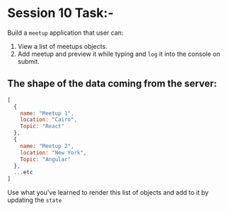 # Session 10 Task:-

Build a `meetup` application that user can:

1. View a list of meetups objects.
2. Add meetup and preview it while typing and `log` it into the console on submit.

## The shape of the data coming from the server:
```javascript
[
  {
    name: "Meetup 1",
    location: "Cairo",
    Topic: "React"
  },
  {
    name: "Meetup 2",
    location: "New York",
    Topic: "Angular"
  },
  ...etc
]
```

Use what you've learned to render this list of objects and add to it by updating the `state`
